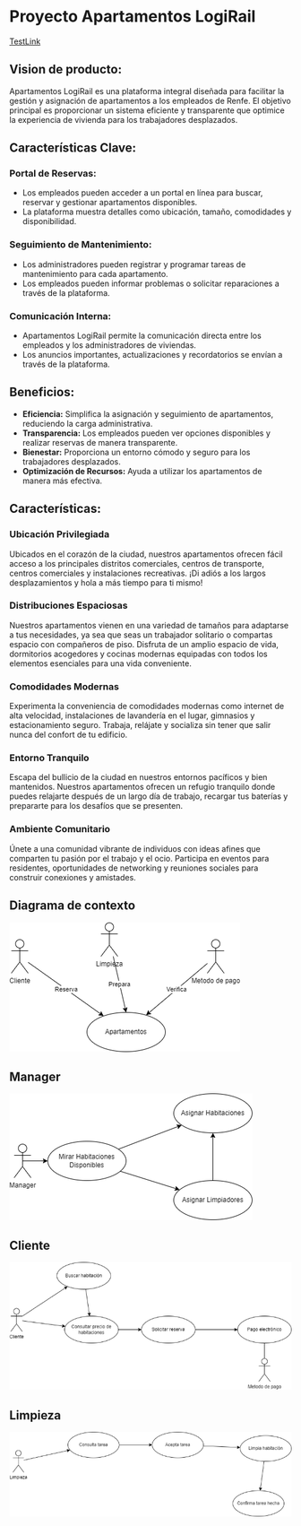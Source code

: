 # Proyecto Apartamentos LogiRail

[TestLink](https://testlink.remmko.online)


## Vision de producto:
Apartamentos LogiRail es una plataforma integral diseñada para facilitar la gestión y asignación de apartamentos a los empleados de Renfe. El objetivo principal es proporcionar un sistema eficiente y transparente que optimice la experiencia de vivienda para los trabajadores desplazados.

## Características Clave:

### Portal de Reservas:
- Los empleados pueden acceder a un portal en línea para buscar, reservar y gestionar apartamentos disponibles.
- La plataforma muestra detalles como ubicación, tamaño, comodidades y disponibilidad.

### Seguimiento de Mantenimiento:
- Los administradores pueden registrar y programar tareas de mantenimiento para cada apartamento.
- Los empleados pueden informar problemas o solicitar reparaciones a través de la plataforma.

### Comunicación Interna:
- Apartamentos LogiRail permite la comunicación directa entre los empleados y los administradores de viviendas.
- Los anuncios importantes, actualizaciones y recordatorios se envían a través de la plataforma.


## Beneficios:
- **Eficiencia:** Simplifica la asignación y seguimiento de apartamentos, reduciendo la carga administrativa.
- **Transparencia:** Los empleados pueden ver opciones disponibles y realizar reservas de manera transparente.
- **Bienestar:** Proporciona un entorno cómodo y seguro para los trabajadores desplazados.
- **Optimización de Recursos:** Ayuda a utilizar los apartamentos de manera más efectiva.



## Características:

### Ubicación Privilegiada
Ubicados en el corazón de la ciudad, nuestros apartamentos ofrecen fácil acceso a los principales distritos comerciales, centros de transporte, centros comerciales y instalaciones recreativas. ¡Di adiós a los largos desplazamientos y hola a más tiempo para ti mismo!

### Distribuciones Espaciosas
Nuestros apartamentos vienen en una variedad de tamaños para adaptarse a tus necesidades, ya sea que seas un trabajador solitario o compartas espacio con compañeros de piso. Disfruta de un amplio espacio de vida, dormitorios acogedores y cocinas modernas equipadas con todos los elementos esenciales para una vida conveniente.

### Comodidades Modernas
Experimenta la conveniencia de comodidades modernas como internet de alta velocidad, instalaciones de lavandería en el lugar, gimnasios y estacionamiento seguro. Trabaja, relájate y socializa sin tener que salir nunca del confort de tu edificio.

### Entorno Tranquilo
Escapa del bullicio de la ciudad en nuestros entornos pacíficos y bien mantenidos. Nuestros apartamentos ofrecen un refugio tranquilo donde puedes relajarte después de un largo día de trabajo, recargar tus baterías y prepararte para los desafíos que se presenten.

### Ambiente Comunitario
Únete a una comunidad vibrante de individuos con ideas afines que comparten tu pasión por el trabajo y el ocio. Participa en eventos para residentes, oportunidades de networking y reuniones sociales para construir conexiones y amistades.


## Diagrama de contexto

![Diagrama](diagrama.png)

## Manager

![Diagrama](manager.png)

## Cliente 

![Diagrama](cliente.png)

## Limpieza

![Diagrama](limpieza.png)
